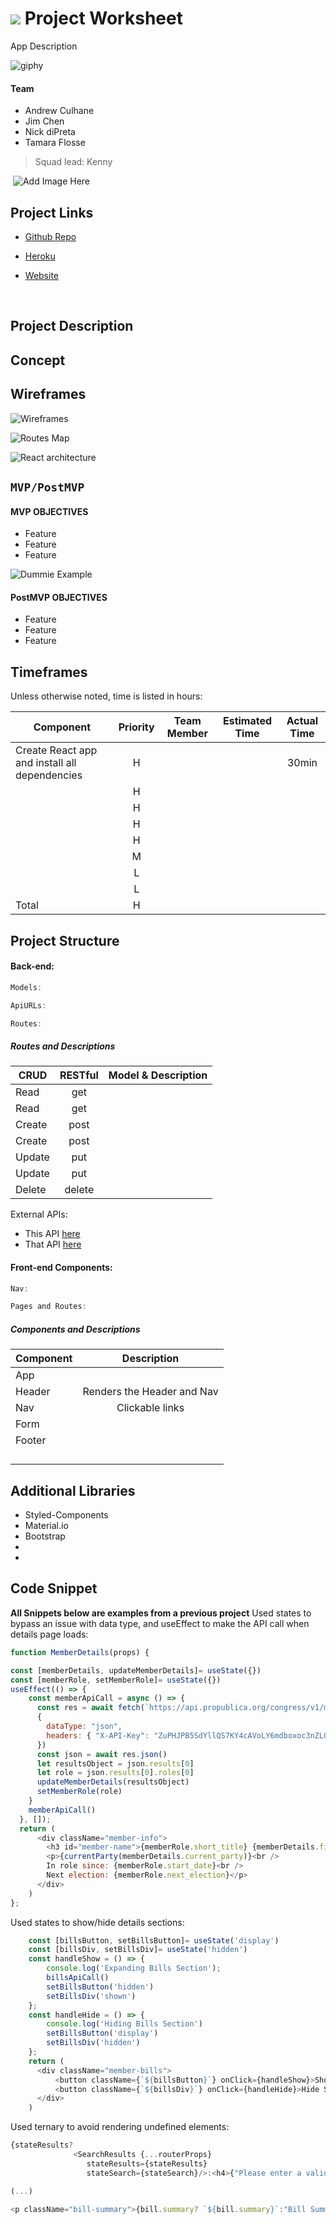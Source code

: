 # ![](https://ga-dash.s3.amazonaws.com/production/assets/logo-9f88ae6c9c3871690e33280fcf557f33.png) Project Worksheet

App Description

![giphy](https://media3.giphy.com/media/HUplkVCPY7jTW/giphy.gif)

#### Team
- Andrew Culhane
- Jim Chen
- Nick diPreta
- Tamara Flosse
> Squad lead: Kenny

​ 
![Add Image Here]()

## Project Links


- [Github Repo](https://github.com/tflosse/MERN-Group-Project)

- [Heroku]()

- [Website]()

​

## Project Description



## Concept


## Wireframes

![Wireframes]()

![Routes Map]()

![React architecture]()


## `MVP/PostMVP`

#### MVP OBJECTIVES

- Feature
- Feature
- Feature

![Dummie Example]()


#### PostMVP OBJECTIVES

- Feature
- Feature
- Feature

## Timeframes

Unless otherwise noted, time is listed in hours:

| Component | Priority | Team Member | Estimated Time | Actual Time |
| --- | :---: |  :---: | :---: | :---: |
| Create React app and install all dependencies | H |  |  | 30min |
|  | H |  |  |  |
|  | H |  |  |  |
|  | H |  |  |  |
|  | H |  |  |  |
|  | M |  |  |  |
|  | L |  |  |  |
|  | L |  |  |  |
| Total | H |  |  |  |

## Project Structure

#### Back-end:

```js
Models:
```

```js
ApiURLs:
```

```js
Routes:
```

##### Routes and Descriptions

| CRUD | RESTful | Model & Description | 
| --- | :---: | :---: |
| Read | get |  |
| Read | get |  |
| Create | post |  |
| Create | post |  |
| Update | put |  |
| Update | put |  |
| Delete | delete |  |

External APIs:
- This API [here]()
- That API [here]()

#### Front-end Components:

```js
Nav:
```

```js
Pages and Routes:
```

##### Components and Descriptions

| Component | Description | 
| --- | :---: |  
| App |  | 
| Header | Renders the Header and Nav | 
| Nav | Clickable links |
| Form |  |
| Footer |  |
|  |  |
|  |  |
|  |  |
|  |  |


## Additional Libraries

- Styled-Components
- Material.io
- Bootstrap
-
-

## Code Snippet

**All Snippets below are examples from a previous project**
Used states to bypass an issue with data type, and useEffect to make the API call when details page loads:

```js
function MemberDetails(props) {

const [memberDetails, updateMemberDetails]= useState({})
const [memberRole, setMemberRole]= useState({})
useEffect(() => {
    const memberApiCall = async () => {
      const res = await fetch(`https://api.propublica.org/congress/v1/members/${props.match.params.id}.json`,
      {
        dataType: "json",
        headers: { "X-API-Key": "ZuPHJPB5SdYllQS7KY4cAVoLY6mdboxoc3nZLOcE" }
      })
      const json = await res.json()
      let resultsObject = json.results[0]
      let role = json.results[0].roles[0]
      updateMemberDetails(resultsObject)
      setMemberRole(role)
    }
    memberApiCall()
  }, []); 
  return (
      <div className="member-info">
        <h3 id="member-name">{memberRole.short_title} {memberDetails.first_name} {memberDetails.last_name}</h3>
        <p>{currentParty(memberDetails.current_party)}<br />
        In role since: {memberRole.start_date}<br />
        Next election: {memberRole.next_election}</p>
      </div>
    )
};
```

Used states to show/hide details sections:

```js
    const [billsButton, setBillsButton]= useState('display')
    const [billsDiv, setBillsDiv]= useState('hidden')
    const handleShow = () => {
        console.log('Expanding Bills Section');
        billsApiCall()
        setBillsButton('hidden')
        setBillsDiv('shown')
    }; 
    const handleHide = () => {
        console.log('Hiding Bills Section')
        setBillsButton('display')
        setBillsDiv('hidden')
    };
    return (
      <div className="member-bills">
          <button className={`${billsButton}`} onClick={handleShow}>Show Sponsored Bills</button>
          <button className={`${billsDiv}`} onClick={handleHide}>Hide Sponsored Bills</button>
      </div>
    )
```

Used ternary to avoid rendering undefined elements:

```js
{stateResults?
              <SearchResults {...routerProps} 
                 stateResults={stateResults}
                 stateSearch={stateSearch}/>:<h4>{"Please enter a valid two-letter state abbriviation."}</h4>}

(...)

<p className="bill-summary">{bill.summary? `${bill.summary}`:"Bill Summary Unavailable"}</p>
```

